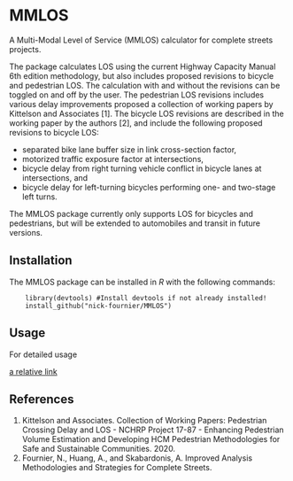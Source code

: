 # MMLOS
A Multi-Modal Level of Service (MMLOS) calculator for complete streets projects.

The package calculates LOS using the current Highway Capacity Manual 6th edition methodology, but also includes proposed revisions to bicycle and pedestrian LOS. The calculation with and without the revisions can be toggled on and off by the user. The pedestrian LOS revisions includes various delay improvements proposed a collection of working papers by Kittelson and Associates [1]. The bicycle LOS revisions are described in the working paper by the authors [2], and include the following proposed revisions to bicycle LOS:

- separated bike lane buffer size in link cross-section factor,
- motorized traffic exposure factor at intersections,
- bicycle delay from right turning vehicle conflict in bicycle lanes at intersections, and
- bicycle delay for left-turning bicycles performing one- and two-stage left turns.

The MMLOS package currently only supports LOS for bicycles and pedestrians, but will be extended to automobiles and transit in future versions. 

## Installation
The MMLOS package can be installed in <em>R</em> with the following commands:

		library(devtools) #Install devtools if not already installed!
		install_github("nick-fournier/MMLOS")
## Usage
For detailed usage

[a relative link](man/MMLOS.Rd)


## References
1. Kittelson and Associates. Collection of Working Papers: Pedestrian Crossing Delay and LOS - NCHRP Project 17-87 - Enhancing Pedestrian Volume Estimation and Developing HCM Pedestrian Methodologies for Safe and Sustainable Communities. 2020.
2. Fournier, N., Huang, A., and Skabardonis, A.  Improved Analysis Methodologies and Strategies for Complete Streets.
